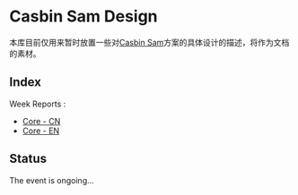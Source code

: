 # Casbin Sam Design
本库目前仅用来暂时放置一些对[Casbin Sam](https://github.com/casbin-net/casbin-sam)方案的具体设计的描述，将作为文档的素材。

## Index
Week Reports : 
- [Core - CN](https://github.com/Sagilio/casbin-sam-design/blob/master/Core_CN.md)
- [Core - EN](https://github.com/Sagilio/casbin-sam-design/blob/master/Core_EN.md)

## Status
The event is ongoing...